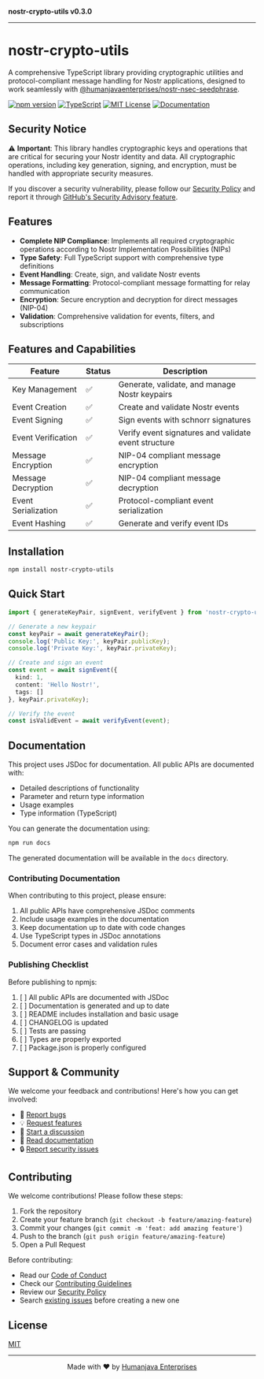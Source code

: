 **nostr-crypto-utils v0.3.0**

***

# nostr-crypto-utils

A comprehensive TypeScript library providing cryptographic utilities and protocol-compliant message handling for Nostr applications, designed to work seamlessly with [@humanjavaenterprises/nostr-nsec-seedphrase](https://github.com/HumanjavaEnterprises/nostr-nsec-seedphrase).

[![npm version](https://badge.fury.io/js/%40humanjavaenterprises%2Fnostr-crypto-utils.svg)](https://www.npmjs.com/package/@humanjavaenterprises/nostr-crypto-utils)
[![TypeScript](https://img.shields.io/badge/%3C%2F%3E-TypeScript-%230074c1.svg)](http://www.typescriptlang.org/)
[![MIT License](https://img.shields.io/badge/license-MIT-blue.svg)](https://github.com/HumanjavaEnterprises/nostr-crypto-utils/blob/main/LICENSE)
[![Documentation](https://img.shields.io/badge/docs-TypeDoc-blue.svg)](https://humanjavaenterprises.github.io/nostr-crypto-utils/)

## Security Notice

⚠️ **Important**: This library handles cryptographic keys and operations that are critical for securing your Nostr identity and data. All cryptographic operations, including key generation, signing, and encryption, must be handled with appropriate security measures.

If you discover a security vulnerability, please follow our [Security Policy](_media/SECURITY.md) and report it through [GitHub's Security Advisory feature](https://github.com/humanjavaenterprises/nostr-crypto-utils/security/advisories/new).

## Features

- **Complete NIP Compliance**: Implements all required cryptographic operations according to Nostr Implementation Possibilities (NIPs)
- **Type Safety**: Full TypeScript support with comprehensive type definitions
- **Event Handling**: Create, sign, and validate Nostr events
- **Message Formatting**: Protocol-compliant message formatting for relay communication
- **Encryption**: Secure encryption and decryption for direct messages (NIP-04)
- **Validation**: Comprehensive validation for events, filters, and subscriptions

## Features and Capabilities

| Feature                    | Status | Description                                           |
|---------------------------|--------|-------------------------------------------------------|
| Key Management            | ✅     | Generate, validate, and manage Nostr keypairs         |
| Event Creation            | ✅     | Create and validate Nostr events                      |
| Event Signing             | ✅     | Sign events with schnorr signatures                   |
| Event Verification        | ✅     | Verify event signatures and validate event structure  |
| Message Encryption        | ✅     | NIP-04 compliant message encryption                   |
| Message Decryption        | ✅     | NIP-04 compliant message decryption                  |
| Event Serialization       | ✅     | Protocol-compliant event serialization               |
| Event Hashing            | ✅     | Generate and verify event IDs                        |

## Installation

```bash
npm install nostr-crypto-utils
```

## Quick Start

```typescript
import { generateKeyPair, signEvent, verifyEvent } from 'nostr-crypto-utils';

// Generate a new keypair
const keyPair = await generateKeyPair();
console.log('Public Key:', keyPair.publicKey);
console.log('Private Key:', keyPair.privateKey);

// Create and sign an event
const event = await signEvent({
  kind: 1,
  content: 'Hello Nostr!',
  tags: []
}, keyPair.privateKey);

// Verify the event
const isValidEvent = await verifyEvent(event);
```

## Documentation

This project uses JSDoc for documentation. All public APIs are documented with:
- Detailed descriptions of functionality
- Parameter and return type information
- Usage examples
- Type information (TypeScript)

You can generate the documentation using:

```bash
npm run docs
```

The generated documentation will be available in the `docs` directory.

### Contributing Documentation

When contributing to this project, please ensure:

1. All public APIs have comprehensive JSDoc comments
2. Include usage examples in the documentation
3. Keep documentation up to date with code changes
4. Use TypeScript types in JSDoc annotations
5. Document error cases and validation rules

### Publishing Checklist

Before publishing to npmjs:

1. [ ] All public APIs are documented with JSDoc
2. [ ] Documentation is generated and up to date
3. [ ] README includes installation and basic usage
4. [ ] CHANGELOG is updated
5. [ ] Tests are passing
6. [ ] Types are properly exported
7. [ ] Package.json is properly configured

## Support & Community

We welcome your feedback and contributions! Here's how you can get involved:

- 🐛 [Report bugs](https://github.com/humanjavaenterprises/nostr-crypto-utils/issues/new?labels=bug&template=bug_report.md)
- 💡 [Request features](https://github.com/humanjavaenterprises/nostr-crypto-utils/issues/new?labels=enhancement&template=feature_request.md)
- 💬 [Start a discussion](https://github.com/humanjavaenterprises/nostr-crypto-utils/discussions)
- 📖 [Read documentation](https://humanjavaenterprises.github.io/nostr-crypto-utils/)
- 🔒 [Report security issues](https://github.com/humanjavaenterprises/nostr-crypto-utils/security/advisories/new)

## Contributing

We welcome contributions! Please follow these steps:

1. Fork the repository
2. Create your feature branch (`git checkout -b feature/amazing-feature`)
3. Commit your changes (`git commit -m 'feat: add amazing feature'`)
4. Push to the branch (`git push origin feature/amazing-feature`)
5. Open a Pull Request

Before contributing:
- Read our [Code of Conduct](_media/CODE_OF_CONDUCT.md)
- Check our [Contributing Guidelines](_media/CONTRIBUTING.md)
- Review our [Security Policy](_media/SECURITY.md)
- Search [existing issues](https://github.com/humanjavaenterprises/nostr-crypto-utils/issues) before creating a new one

## License

[MIT](_media/LICENSE)

---
<div align="center">
Made with ❤️ by <a href="https://github.com/humanjavaenterprises">Humanjava Enterprises</a>
</div>
